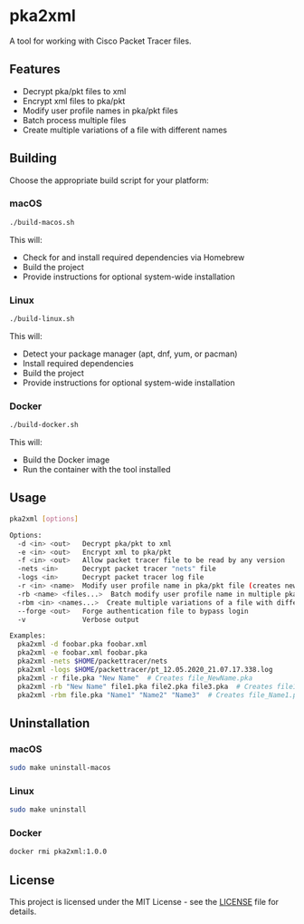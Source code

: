 # pka2xml

A tool for working with Cisco Packet Tracer files.

## Features

- Decrypt pka/pkt files to xml
- Encrypt xml files to pka/pkt
- Modify user profile names in pka/pkt files
- Batch process multiple files
- Create multiple variations of a file with different names

## Building

Choose the appropriate build script for your platform:

### macOS
```bash
./build-macos.sh
```
This will:
- Check for and install required dependencies via Homebrew
- Build the project
- Provide instructions for optional system-wide installation

### Linux
```bash
./build-linux.sh
```
This will:
- Detect your package manager (apt, dnf, yum, or pacman)
- Install required dependencies
- Build the project
- Provide instructions for optional system-wide installation

### Docker
```bash
./build-docker.sh
```
This will:
- Build the Docker image
- Run the container with the tool installed

## Usage

```bash
pka2xml [options]

Options:
  -d <in> <out>   Decrypt pka/pkt to xml
  -e <in> <out>   Encrypt xml to pka/pkt
  -f <in> <out>   Allow packet tracer file to be read by any version
  -nets <in>      Decrypt packet tracer "nets" file
  -logs <in>      Decrypt packet tracer log file
  -r <in> <name>  Modify user profile name in pka/pkt file (creates new file)
  -rb <name> <files...>  Batch modify user profile name in multiple pka/pkt files
  -rbm <in> <names...>  Create multiple variations of a file with different names
  --forge <out>   Forge authentication file to bypass login
  -v              Verbose output

Examples:
  pka2xml -d foobar.pka foobar.xml
  pka2xml -e foobar.xml foobar.pka
  pka2xml -nets $HOME/packettracer/nets
  pka2xml -logs $HOME/packettracer/pt_12.05.2020_21.07.17.338.log
  pka2xml -r file.pka "New Name"  # Creates file_NewName.pka
  pka2xml -rb "New Name" file1.pka file2.pka file3.pka  # Creates file1_NewName.pka, etc.
  pka2xml -rbm file.pka "Name1" "Name2" "Name3"  # Creates file_Name1.pka, file_Name2.pka, etc.
```

## Uninstallation

### macOS
```bash
sudo make uninstall-macos
```

### Linux
```bash
sudo make uninstall
```

### Docker
```bash
docker rmi pka2xml:1.0.0
```

## License

This project is licensed under the MIT License - see the [LICENSE](LICENSE) file for details.